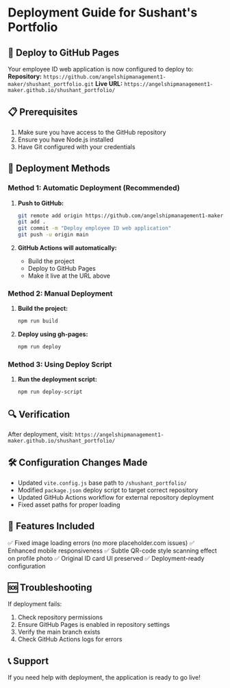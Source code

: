 # Deployment Guide for Sushant's Portfolio

## 🚀 Deploy to GitHub Pages

Your employee ID web application is now configured to deploy to:
**Repository:** `https://github.com/angelshipmanagement1-maker/shushant_portfolio.git`
**Live URL:** `https://angelshipmanagement1-maker.github.io/shushant_portfolio/`

## 📋 Prerequisites

1. Make sure you have access to the GitHub repository
2. Ensure you have Node.js installed
3. Have Git configured with your credentials

## 🔧 Deployment Methods

### Method 1: Automatic Deployment (Recommended)

1. **Push to GitHub:**
   ```bash
   git remote add origin https://github.com/angelshipmanagement1-maker/shushant_portfolio.git
   git add .
   git commit -m "Deploy employee ID web application"
   git push -u origin main
   ```

2. **GitHub Actions will automatically:**
   - Build the project
   - Deploy to GitHub Pages
   - Make it live at the URL above

### Method 2: Manual Deployment

1. **Build the project:**
   ```bash
   npm run build
   ```

2. **Deploy using gh-pages:**
   ```bash
   npm run deploy
   ```

### Method 3: Using Deploy Script

1. **Run the deployment script:**
   ```bash
   npm run deploy-script
   ```

## 🔍 Verification

After deployment, visit:
`https://angelshipmanagement1-maker.github.io/shushant_portfolio/`

## 🛠️ Configuration Changes Made

- Updated `vite.config.js` base path to `/shushant_portfolio/`
- Modified `package.json` deploy script to target correct repository
- Updated GitHub Actions workflow for external repository deployment
- Fixed asset paths for proper loading

## 📱 Features Included

✅ Fixed image loading errors (no more placeholder.com issues)
✅ Enhanced mobile responsiveness
✅ Subtle QR-code style scanning effect on profile photo
✅ Original ID card UI preserved
✅ Deployment-ready configuration

## 🆘 Troubleshooting

If deployment fails:
1. Check repository permissions
2. Ensure GitHub Pages is enabled in repository settings
3. Verify the main branch exists
4. Check GitHub Actions logs for errors

## 📞 Support

If you need help with deployment, the application is ready to go live!
